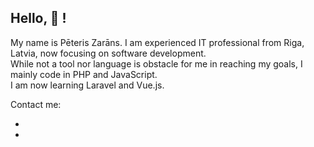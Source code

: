 ## Hello, 👋 !

My name is Pēteris Zarāns. I am experienced IT professional from Riga, Latvia, now focusing on software development.<br/>
While not a tool nor language is obstacle for me in reaching my goals, I mainly code in PHP and JavaScript.<br/>
I am now learning Laravel and Vue.js.

Contact me:

- [](peteris.zarans@gmail.com)
- [](https://www.linkedin.com/in/peteriszarans)
